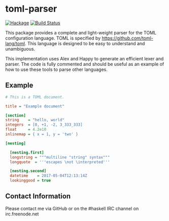 toml-parser
===========

[![Hackage](https://img.shields.io/hackage/v/toml-parser.svg)](https://hackage.haskell.org/package/toml-parser) [![Build Status](https://secure.travis-ci.org/glguy/toml-parser.png?branch=master)](http://travis-ci.org/glguy/toml-parser)

This package provides a complete and light-weight parser for the TOML
configuration language. TOML is specified by <https://github.com/toml-lang/toml>.
This language is designed to be easy to understand and unambiguous.

This implementation uses Alex and Happy to generate an efficient lexer
and parser. The code is fully commented and should be useful as an example
of how to use these tools to parse other languages.

Example
-------

```ini
# This is a TOML document.

title = "Example document"

[section]
string    = "hello, world"
integers  = [0, +1, -2, 3_333_333]
float     = 4.2e10
inlinemap = { x = 1, y = 'two' }

[nesting]

  [nesting.first]
  longstring = """multiline "string" syntax"""
  longquote  = '''escapes \not \interpreted'''

  [nesting.second]
  datetime    = 2017-05-04T12:13:14Z
  lookinggood = true
```

Contact Information
-------------------

Please contact me via GitHub or on the #haskell IRC channel on irc.freenode.net
